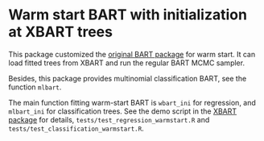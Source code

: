 
# Warm start BART with initialization at XBART trees
This package customized the [original BART package](https://cran.r-project.org/web/packages/BART/index.html) for warm start. It can load fitted trees from XBART and run the regular BART MCMC sampler. 

Besides, this package provides multinomial classification BART, see the function ``mlbart``. 

The main function fitting warm-start BART is ``wbart_ini`` for regression, and ``mlbart_ini`` for classification trees. See the demo script in the [XBART package](https://github.com/JingyuHe/XBART) for details, ``tests/test_regression_warmstart.R`` and ``tests/test_classification_warmstart.R``.
